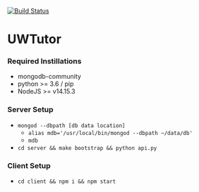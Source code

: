[![Build Status](https://www.travis-ci.com/pkelaita/UWTutor.svg?branch=master)](https://www.travis-ci.com/pkelaita/UWTutor)

# UWTutor

### Required Instillations
* mongodb-community
* python >= 3.6 / pip
* NodeJS >= v14.15.3

### Server Setup
* `mongod --dbpath [db data location]`
    * `alias mdb='/usr/local/bin/mongod --dbpath ~/data/db'`
    * `mdb`
* `cd server && make bootstrap && python api.py`

### Client Setup
* `cd client && npm i && npm start`